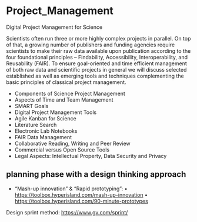 # Project_Management
Digital Project Management for Science

Scientists often run three or more highly complex projects in parallel. On top of that, a growing number of publishers and funding agencies require scientists to make their raw data available upon publication according to the four foundational principles – Findability, Accessibility, Interoperability, and Reusability (FAIR). To ensure goal-oriented and time efficient management of both raw data and scientific projects in general we will discuss selected established as well as emerging tools and techniques complementing the basic principles of classical project management.


- Components of Science Project Management
- Aspects of Time and Team Management
- SMART Goals
- Digital Project Management Tools
- Agile Kanban for Science
- Literature Search
- Electronic Lab Notebooks
- FAIR Data Management
- Collaborative Reading, Writing and Peer Review
- Commercial versus Open Source Tools
- Legal Aspects: Intellectual Property, Data Security and Privacy



## planning phase with a design thinking approach

- “Mash-up innovation” & “Rapid prototyping”:
• https://toolbox.hyperisland.com/mash-up-innovation
• https://toolbox.hyperisland.com/90-minute-prototypes

Design sprint method: https://www.gv.com/sprint/

